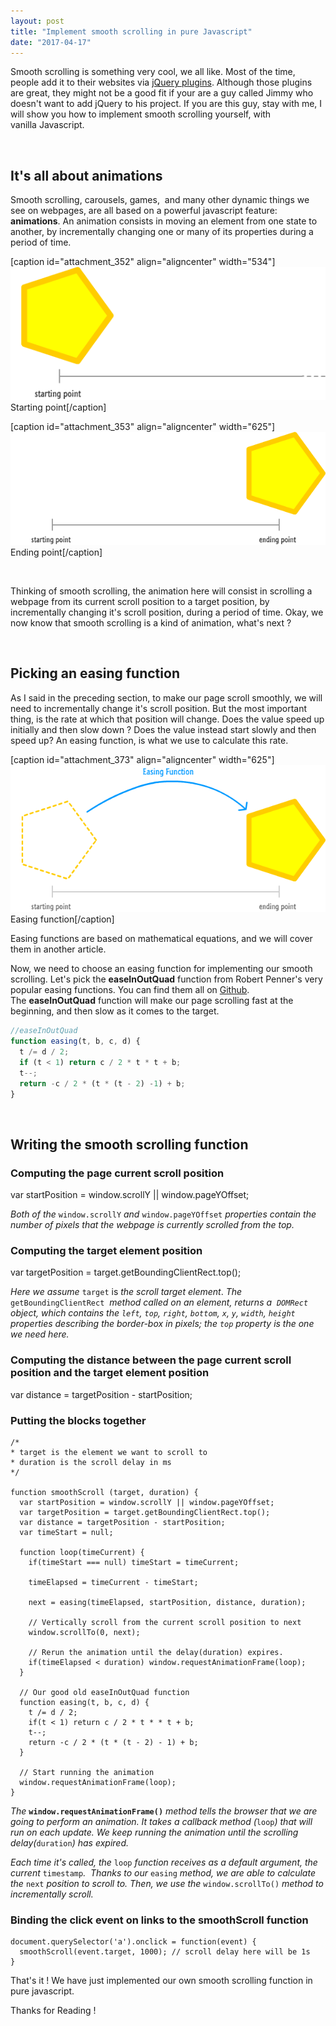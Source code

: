 ```yaml
---
layout: post
title: "Implement smooth scrolling in pure Javascript"
date: "2017-04-17"
---
```


Smooth scrolling is something very cool, we all like. Most of the time, people add it to their websites via [jQuery plugins](https://github.com/cferdinandi/smooth-scroll). Although those plugins are great, they might not be a good fit if your are a guy called Jimmy who doesn't want to add jQuery to his project. If you are this guy, stay with me, I will show you how to implement smooth scrolling yourself, with vanilla Javascript.

 

## It's all about animations

Smooth scrolling, carousels, games,  and many other dynamic things we see on webpages, are all based on a powerful javascript feature: **animations**. An animation consists in moving an element from one state to another, by incrementally changing one or many of its properties during a period of time.

[caption id="attachment_352" align="aligncenter" width="534"]![start](/public/img/start.png) Starting point[/caption]

[caption id="attachment_353" align="aligncenter" width="625"]![end](/public/img/end.png) Ending point[/caption]

 

Thinking of smooth scrolling, the animation here will consist in scrolling a webpage from its current scroll position to a target position, by incrementally changing it's scroll position, during a period of time. Okay, we now know that smooth scrolling is a kind of animation, what's next ?

 

## Picking an easing function

As I said in the preceding section, to make our page scroll smoothly, we will need to incrementally change it's scroll position. But the most important thing, is the rate at which that position will change. Does the value speed up initially and then slow down ? Does the value instead start slowly and then speed up? An easing function, is what we use to calculate this rate.

[caption id="attachment_373" align="aligncenter" width="625"]![easing](/public/img/easing.png) Easing function[/caption]

Easing functions are based on mathematical equations, and we will cover them in another article.

Now, we need to choose an easing function for implementing our smooth scrolling. Let's pick the **easeInOutQuad** function from Robert Penner's very popular easing functions. You can find them all on [Github](https://github.com/jaxgeller/ez.js). The **easeInOutQuad** function will make our page scrolling fast at the beginning, and then slow as it comes to the target.
```js
//easeInOutQuad
function easing(t, b, c, d) {
  t /= d / 2;
  if (t < 1) return c / 2 * t * t + b;
  t--;
  return -c / 2 * (t * (t - 2) -1) + b;
}
```
 

## Writing the smooth scrolling function

### Computing the page current scroll position

var startPosition = window.scrollY || window.pageYOffset;

_Both of the_ `window.scrollY` _and_ `window.pageYOffset` _properties contain the number of pixels that the webpage is currently scrolled from the top._

### Computing the target element position

var targetPosition = target.getBoundingClientRect.top();

_Here we assume_ `target` is _the scroll target element_. _The_ `getBoundingClientRect`  _method called on an element, returns a  `DOMRect` object, which contains the `left`, `top`, `right`, `bottom`, `x`, `y`, `width`, `height` properties describing the border-box in pixels; the `top` property is the one we need here._

### Computing the distance between the page current scroll position and the target element position

var distance  = targetPosition - startPosition;

### Putting the blocks together
```
/*
* target is the element we want to scroll to
* duration is the scroll delay in ms
*/

function smoothScroll (target, duration) {
  var startPosition = window.scrollY || window.pageYOffset;
  var targetPosition = target.getBoundingClientRect.top();
  var distance = targetPosition - startPosition;
  var timeStart = null;

  function loop(timeCurrent) {
    if(timeStart === null) timeStart = timeCurrent;

    timeElapsed = timeCurrent - timeStart;

    next = easing(timeElapsed, startPosition, distance, duration);

    // Vertically scroll from the current scroll position to next
    window.scrollTo(0, next);

    // Rerun the animation until the delay(duration) expires.
    if(timeElapsed < duration) window.requestAnimationFrame(loop);
  }

  // Our good old easeInOutQuad function
  function easing(t, b, c, d) {
    t /= d / 2;
    if(t < 1) return c / 2 * t * * t + b;
    t--;
    return -c / 2 * (t * (t - 2) - 1) + b;
  }

  // Start running the animation
  window.requestAnimationFrame(loop);
}
```

_The_ **`window.requestAnimationFrame()`** _method tells the browser that we are going to perform an animation. It takes a callback method (_`loop`_) that will run on each update. We keep running the animation until the scrolling delay(_`duration`_) has expired._

_Each time it's called, the_ `loop` _function receives as a default argument, the current_ `timestamp`_.  Thanks to our_ `easing` _method, we are able to calculate the_ `next` _position to scroll to. Then, we use the_ `window.scrollTo()` _method to incrementally scroll._

### Binding the click event on links to the smoothScroll function
```
document.querySelector('a').onclick = function(event) {
  smoothScroll(event.target, 1000); // scroll delay here will be 1s
}
```

That's it ! We have just implemented our own smooth scrolling function in pure javascript.

Thanks for Reading !
